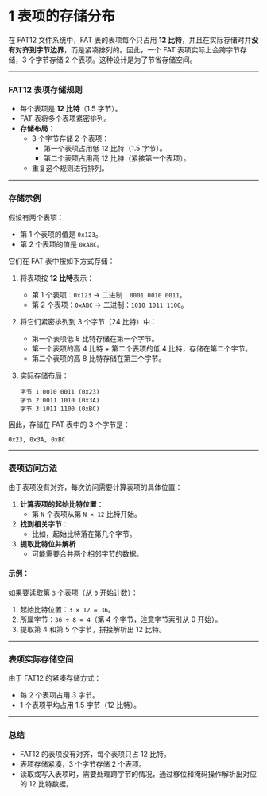 # 1 表项的存储分布

在 FAT12 文件系统中，FAT 表的表项每个只占用 **12 比特**，并且在实际存储时并**没有对齐到字节边界**，而是紧凑排列的。因此，一个 FAT 表项实际上会跨字节存储，3 个字节存储 2 个表项。这种设计是为了节省存储空间。

---

### **FAT12 表项存储规则**
- 每个表项是 **12 比特**（1.5 字节）。
- FAT 表将多个表项紧密排列。
- **存储布局**：
  - 3 个字节存储 2 个表项：
    - 第一个表项占用低 12 比特（1.5 字节）。
    - 第二个表项占用高 12 比特（紧接第一个表项）。
  - 重复这个规则进行排列。

---

### **存储示例**
假设有两个表项：
- 第 1 个表项的值是 `0x123`。
- 第 2 个表项的值是 `0xABC`。

它们在 FAT 表中按如下方式存储：
1. 将表项按 **12 比特**表示：
   - 第 1 个表项：`0x123` → 二进制：`0001 0010 0011`。
   - 第 2 个表项：`0xABC` → 二进制：`1010 1011 1100`。

2. 将它们紧密排列到 3 个字节（24 比特）中：
   - 第一个表项低 8 比特存储在第一个字节。
   - 第一个表项的高 4 比特 + 第二个表项的低 4 比特，存储在第二个字节。
   - 第二个表项的高 8 比特存储在第三个字节。

3. 实际存储布局：
   ```
   字节 1:0010 0011 (0x23)
   字节 2:0011 1010 (0x3A)
   字节 3:1011 1100 (0xBC)
   ```

因此，存储在 FAT 表中的 3 个字节是：
```
0x23, 0x3A, 0xBC
```

---

### **表项访问方法**
由于表项没有对齐，每次访问需要计算表项的具体位置：
1. **计算表项的起始比特位置**：
   - 第 `N` 个表项从第 `N × 12` 比特开始。
2. **找到相关字节**：
   - 比如，起始比特落在第几个字节。
3. **提取比特位并解析**：
   - 可能需要合并两个相邻字节的数据。

#### 示例：
如果要读取第 `3` 个表项（从 `0` 开始计数）：
1. 起始比特位置：`3 × 12 = 36`。
2. 所属字节：`36 ÷ 8 = 4`（第 4 个字节，注意字节索引从 0 开始）。
3. 提取第 4 和第 5 个字节，拼接解析出 12 比特。

---

### **表项实际存储空间**
由于 FAT12 的紧凑存储方式：
- 每 2 个表项占用 3 字节。
- 1 个表项平均占用 1.5 字节（12 比特）。

---

### **总结**
- FAT12 的表项没有对齐，每个表项只占 12 比特。
- 表项存储紧凑，3 个字节存储 2 个表项。
- 读取或写入表项时，需要处理跨字节的情况，通过移位和掩码操作解析出对应的 12 比特数据。
